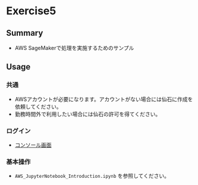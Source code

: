# Exercise5

## Summary

* AWS SageMakerで処理を実施するためのサンプル

## Usage


### 共通

* AWSアカウントが必要になります。アカウントがない場合には仙石に作成を依頼してください。
* 勤務時間外で利用したい場合には仙石の許可を得てください。

### ログイン

* [コンソール画面](https://406841950319.signin.aws.amazon.com/console)

### 基本操作

* `AWS_JupyterNotebook_Introduction.ipynb` を参照してください。

